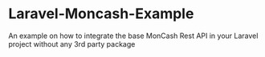 # Laravel-Moncash-Example
An example on how to integrate the base MonCash Rest API in your Laravel project without any 3rd party package
